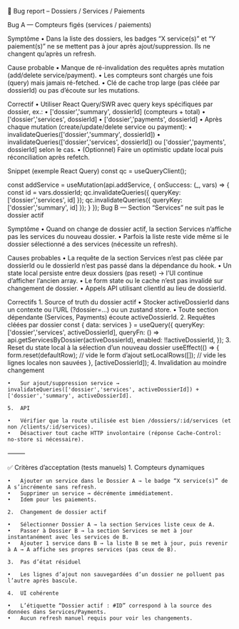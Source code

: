 🐞 Bug report – Dossiers / Services / Paiements

Bug A — Compteurs figés (services / paiements)

Symptôme
	•	Dans la liste des dossiers, les badges “X service(s)” et “Y paiement(s)” ne se mettent pas à jour après ajout/suppression. Ils ne changent qu’après un refresh.

Cause probable
	•	Manque de ré-invalidation des requêtes après mutation (add/delete service/payment).
	•	Les compteurs sont chargés une fois (query) mais jamais ré-fetched.
	•	Clé de cache trop large (pas cléée par dossierId) ou pas d’écoute sur les mutations.

Correctif
	•	Utiliser React Query/SWR avec query keys spécifiques par dossier, ex.:
	•	['dossier','summary', dossierId] (compteurs + total)
	•	['dossier','services', dossierId]
	•	['dossier','payments', dossierId]
	•	Après chaque mutation (create/update/delete service ou payment):
	•	invalidateQueries(['dossier','summary', dossierId])
	•	invalidateQueries(['dossier','services', dossierId]) ou ['dossier','payments', dossierId] selon le cas.
	•	(Optionnel) Faire un optimistic update local puis réconciliation après refetch.

Snippet (exemple React Query)
const qc = useQueryClient();

const addService = useMutation(api.addService, {
  onSuccess: (_, vars) => {
    const id = vars.dossierId;
    qc.invalidateQueries({ queryKey: ['dossier','services', id] });
    qc.invalidateQueries({ queryKey: ['dossier','summary', id] });
  }
});
Bug B — Section “Services” ne suit pas le dossier actif

Symptôme
	•	Quand on change de dossier actif, la section Services n’affiche pas les services du nouveau dossier.
	•	Parfois la liste reste vide même si le dossier sélectionné a des services (nécessite un refresh).

Causes probables
	•	La requête de la section Services n’est pas cléée par dossierId ou le dossierId n’est pas passé dans la dépendance du hook.
	•	Un state local persiste entre deux dossiers (pas reset) → l’UI continue d’afficher l’ancien array.
	•	Le form state ou le cache n’est pas invalidé sur changement de dossier.
	•	Appels API utilisant clientId au lieu de dossierId.

Correctifs
	1.	Source of truth du dossier actif
	•	Stocker activeDossierId dans un contexte ou l’URL (?dossier=...) ou un zustand store.
	•	Toute section dépendante (Services, Payments) écoute activeDossierId.
	2.	Requêtes cléées par dossier
  const { data: services } = useQuery({
  queryKey: ['dossier','services', activeDossierId],
  queryFn: () => api.getServicesByDossier(activeDossierId),
  enabled: !!activeDossierId,
});
	3.	Reset du state local à la sélection d’un nouveau dossier
  useEffect(() => {
  form.reset(defaultRow);          // vide le form d’ajout
  setLocalRows([]);                // vide les lignes locales non sauvées
}, [activeDossierId]);
4.	Invalidation au moindre changement

	•	Sur ajout/suppression service → invalidateQueries(['dossier','services', activeDossierId]) + ['dossier','summary', activeDossierId].

	5.	API

	•	Vérifier que la route utilisée est bien /dossiers/:id/services (et non /clients/:id/services).
	•	Désactiver tout cache HTTP involontaire (réponse Cache-Control: no-store si nécessaire).

⸻

✅ Critères d’acceptation (tests manuels)
	1.	Compteurs dynamiques

	•	Ajouter un service dans le Dossier A → le badge “X service(s)” de A s’incrémente sans refresh.
	•	Supprimer un service → décrémente immédiatement.
	•	Idem pour les paiements.

	2.	Changement de dossier actif

	•	Sélectionner Dossier A → la section Services liste ceux de A.
	•	Passer à Dossier B → la section Services se met à jour instantanément avec les services de B.
	•	Ajouter 1 service dans B → la liste B se met à jour, puis revenir à A → A affiche ses propres services (pas ceux de B).

	3.	Pas d’état résiduel

	•	Les lignes d’ajout non sauvegardées d’un dossier ne polluent pas l’autre après bascule.

	4.	UI cohérente

	•	L’étiquette “Dossier actif : #ID” correspond à la source des données dans Services/Payments.
	•	Aucun refresh manuel requis pour voir les changements.